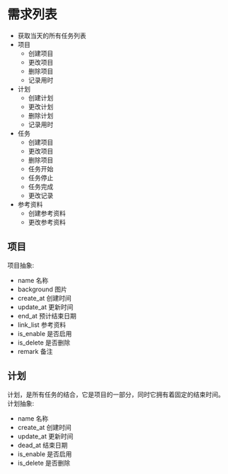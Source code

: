 # 需求列表
- 获取当天的所有任务列表
- 项目
  - 创建项目
  - 更改项目
  - 删除项目
  - 记录用时
- 计划
  - 创建计划
  - 更改计划
  - 删除计划
  - 记录用时
- 任务
  - 创建项目
  - 更改项目
  - 删除项目
  - 任务开始
  - 任务停止
  - 任务完成
  - 更改记录
- 参考资料
  - 创建参考资料
  - 更改参考资料
  
## 项目

项目抽象:
- name 名称
- background 图片
- create_at 创建时间
- update_at 更新时间
- end_at 预计结束日期
- link_list 参考资料
- is_enable 是否启用
- is_delete 是否删除
- remark 备注

## 计划

计划，是所有任务的结合，它是项目的一部分，同时它拥有着固定的结束时间。
计划抽象:
- name 名称
- create_at 创建时间
- update_at 更新时间
- dead_at 结束日期
- is_enable 是否启用
- is_delete 是否删除